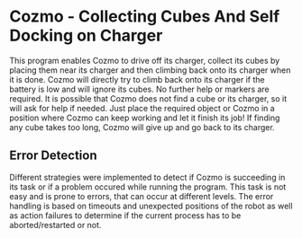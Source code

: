 # Cozmo - Collecting Cubes And Self Docking on Charger
This program enables Cozmo to drive off its charger, collect its cubes by placing them near its charger and then climbing back onto its charger when it is done. Cozmo will directly try to climb back onto its charger if the battery is low and will ignore its cubes. No further help or markers are required. It is possible that Cozmo does not find a cube or its charger, so it will ask for help if needed. Just place the required object or Cozmo in a position where Cozmo can keep working and let it finish its job! If finding any cube takes too long, Cozmo will give up and go back to its charger. 

## Error Detection
Different strategies were implemented to detect if Cozmo is succeeding in its task or if a problem occured while running the program. This task is not easy and is prone to errors, that can occur at different levels. The error handling is based on timeouts and unexpected 
positions of the robot as well as action failures to determine if the current process has to be aborted/restarted or not. 
